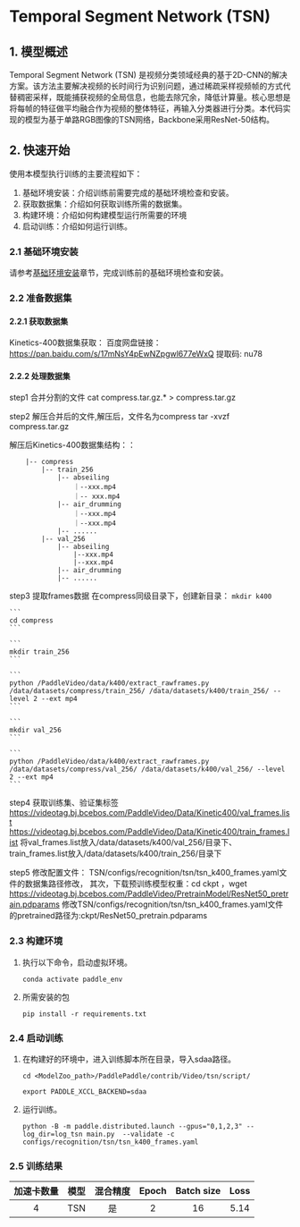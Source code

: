#  Temporal Segment Network (TSN) 
## 1. 模型概述
Temporal Segment Network (TSN) 是视频分类领域经典的基于2D-CNN的解决方案。该方法主要解决视频的长时间行为识别问题，通过稀疏采样视频帧的方式代替稠密采样，既能捕获视频的全局信息，也能去除冗余，降低计算量。核心思想是将每帧的特征做平均融合作为视频的整体特征，再输入分类器进行分类。本代码实现的模型为基于单路RGB图像的TSN网络，Backbone采用ResNet-50结构。

## 2. 快速开始
使用本模型执行训练的主要流程如下：
1. 基础环境安装：介绍训练前需要完成的基础环境检查和安装。
2. 获取数据集：介绍如何获取训练所需的数据集。
3. 构建环境：介绍如何构建模型运行所需要的环境
4. 启动训练：介绍如何运行训练。

### 2.1 基础环境安装
请参考[基础环境安装](../../../../doc/Environment.md)章节，完成训练前的基础环境检查和安装。

### 2.2 准备数据集
#### 2.2.1 获取数据集
Kinetics-400数据集获取：
百度网盘链接：https://pan.baidu.com/s/17mNsY4pEwNZpgwl677eWxQ 提取码: nu78

#### 2.2.2 处理数据集
step1 合并分割的文件
  cat compress.tar.gz.* > compress.tar.gz

step2 解压合并后的文件,解压后，文件名为compress
  tar -xvzf compress.tar.gz

解压后Kinetics-400数据集结构：：
```angular2html
    |-- compress
        |-- train_256
            |-- abseiling
                ｜--xxx.mp4 
                ｜-- xxx.mp4 
            |-- air_drumming
                ｜--xxx.mp4
                ｜--xxx.mp4
            |-- ......
        |-- val_256               
            |-- abseiling  
                |--xxx.mp4
                |--xxx.mp4
            |-- air_drumming 
            |-- ......
```
step3 提取frames数据
在compress同级目录下，创建新目录： 
    ```
    mkdir k400
    ```
    
    ```
    cd compress
    ```
    
    ```
    mkdir train_256
    ```
    
    ```
    python /PaddleVideo/data/k400/extract_rawframes.py /data/datasets/compress/train_256/ /data/datasets/k400/train_256/ --level 2 --ext mp4
    ```
    
    ```
    mkdir val_256
    ```
    
    ```
    python /PaddleVideo/data/k400/extract_rawframes.py /data/datasets/compress/val_256/ /data/datasets/k400/val_256/ --level 2 --ext mp4
    ```
step4 获取训练集、验证集标签
https://videotag.bj.bcebos.com/PaddleVideo/Data/Kinetic400/val_frames.list
https://videotag.bj.bcebos.com/PaddleVideo/Data/Kinetic400/train_frames.list
将val_frames.list放入/data/datasets/k400/val_256/目录下、train_frames.list放入/data/datasets/k400/train_256/目录下

step5 修改配置文件：
TSN/configs/recognition/tsn/tsn_k400_frames.yaml文件的数据集路径修改，
其次，下载预训练模型权重：cd ckpt ，wget https://videotag.bj.bcebos.com/PaddleVideo/PretrainModel/ResNet50_pretrain.pdparams
修改TSN/configs/recognition/tsn/tsn_k400_frames.yaml文件的pretrained路径为:ckpt/ResNet50_pretrain.pdparams

### 2.3 构建环境
1. 执行以下命令，启动虚拟环境。
    ```
    conda activate paddle_env
    ```
   
2. 所需安装的包
    ```
    pip install -r requirements.txt
    ```
    
### 2.4 启动训练
1. 在构建好的环境中，进入训练脚本所在目录，导入sdaa路径。
    ```
    cd <ModelZoo_path>/PaddlePaddle/contrib/Video/tsn/script/
    ```
    ```
    export PADDLE_XCCL_BACKEND=sdaa
    ```
   
2. 运行训练。

   ```
   python -B -m paddle.distributed.launch --gpus="0,1,2,3" --log_dir=log_tsn main.py  --validate -c configs/recognition/tsn/tsn_k400_frames.yaml
   ```


### 2.5 训练结果

|加速卡数量|模型|混合精度|Epoch|Batch size|Loss|  
| :-: | :-: | :-: | :-: | :-: | :-: |
|4|TSN|是|2|16|5.14|


